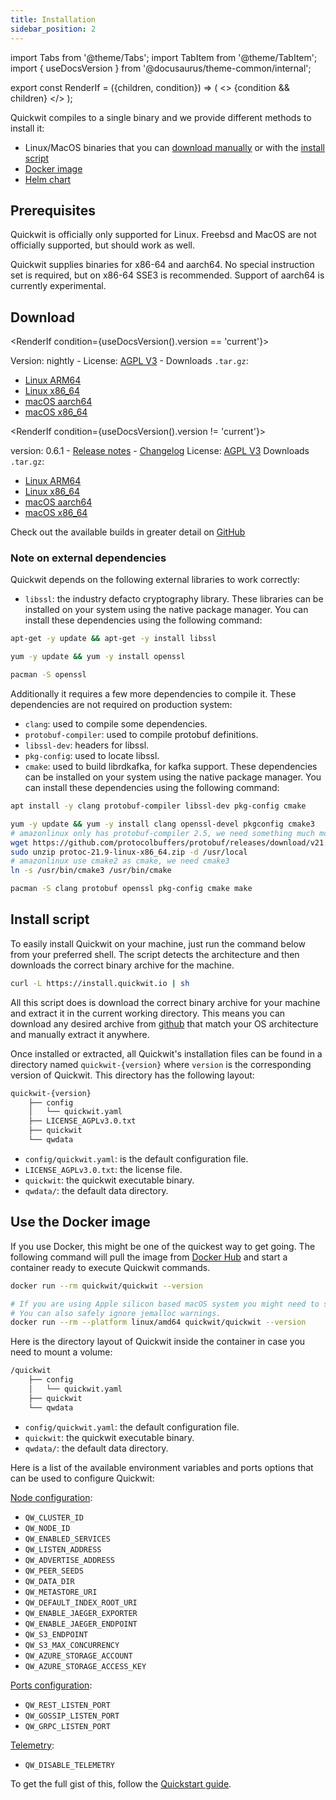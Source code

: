 ```yaml
---
title: Installation
sidebar_position: 2
---
```


import Tabs from '@theme/Tabs';
import TabItem from '@theme/TabItem';
import { useDocsVersion } from '@docusaurus/theme-common/internal';

export const RenderIf = ({children, condition}) => (
    <>
        {condition && children}
    </>
);

Quickwit compiles to a single binary and we provide different methods to install it:

- Linux/MacOS binaries that you can [download manually](#download) or with the [install script](#install-script)
- [Docker image](#use-the-docker-image)
- [Helm chart](/docs/deployment/kubernetes.md)

## Prerequisites

Quickwit is officially only supported for Linux. Freebsd and MacOS are not officially supported, but should work as well.

Quickwit supplies binaries for x86-64 and aarch64. No special instruction set is required, but on x86-64 SSE3 is recommended.
Support of aarch64 is currently experimental.

## Download

<RenderIf condition={useDocsVersion().version == 'current'}>

Version: nightly - 
License: [AGPL V3](https://github.com/quickwit-oss/quickwit/blob/main/LICENSE.md) -
Downloads `.tar.gz`:
- [Linux ARM64](https://github.com/quickwit-oss/quickwit/releases/download/nightly/quickwit-nightly-aarch64-unknown-linux-gnu.tar.gz)
- [Linux x86_64](https://github.com/quickwit-oss/quickwit/releases/download/nightly/quickwit-nightly-x86_64-unknown-linux-gnu.tar.gz)
- [macOS aarch64](https://github.com/quickwit-oss/quickwit/releases/download/nightly/quickwit-nightly-aarch64-apple-darwin.tar.gz)
- [macOS x86_64](https://github.com/quickwit-oss/quickwit/releases/download/nightly/quickwit-nightly-x86_64-apple-darwin.tar.gz)

</RenderIf>

<!-- Bellow is the set of links to edit when a new version is released -->
<RenderIf condition={useDocsVersion().version != 'current'}>

version: 0.6.1 - [Release notes](https://github.com/quickwit-oss/quickwit/releases/tag/v0.6.1) - [Changelog](https://github.com/quickwit-oss/quickwit/blob/main/CHANGELOG.md)
License: [AGPL V3](https://github.com/quickwit-oss/quickwit/blob/main/LICENSE.md)
Downloads `.tar.gz`:
- [Linux ARM64](https://github.com/quickwit-oss/quickwit/releases/download/v0.6.1/quickwit-v0.6.1-aarch64-unknown-linux-gnu.tar.gz)
- [Linux x86_64](https://github.com/quickwit-oss/quickwit/releases/download/v0.6.1/quickwit-v0.6.1-x86_64-unknown-linux-gnu.tar.gz)
- [macOS aarch64](https://github.com/quickwit-oss/quickwit/releases/download/v0.6.1/quickwit-v0.6.1-aarch64-apple-darwin.tar.gz)
- [macOS x86_64](https://github.com/quickwit-oss/quickwit/releases/download/v0.6.1/quickwit-v0.6.1-x86_64-apple-darwin.tar.gz)

</RenderIf>

Check out the available builds in greater detail on [GitHub](https://github.com/quickwit-oss/quickwit/releases)

### Note on external dependencies

Quickwit depends on the following external libraries to work correctly:
- `libssl`: the industry defacto cryptography library.
These libraries can be installed on your system using the native package manager.
You can install these dependencies using the following command:

<Tabs>

<TabItem value="ubuntu" label="Ubuntu">

```bash
apt-get -y update && apt-get -y install libssl
```

</TabItem>

<TabItem value="aws-linux" label="AWS Linux">

```bash
yum -y update && yum -y install openssl
```

</TabItem>

<TabItem value="arch-linux" label="Arch Linux">

```bash
pacman -S openssl
```

</TabItem>

</Tabs>

Additionally it requires a few more dependencies to compile it. These dependencies are not required on production system:
- `clang`: used to compile some dependencies.
- `protobuf-compiler`: used to compile protobuf definitions.
- `libssl-dev`: headers for libssl.
- `pkg-config`: used to locate libssl.
- `cmake`: used to build librdkafka, for kafka support.
These dependencies can be installed on your system using the native package manager.
You can install these dependencies using the following command:

<Tabs>

<TabItem value="ubuntu" label="Ubuntu">

```bash
apt install -y clang protobuf-compiler libssl-dev pkg-config cmake
```

</TabItem>

<TabItem value="aws-linux" label="AWS Linux">

```bash
yum -y update && yum -y install clang openssl-devel pkgconfig cmake3
# amazonlinux only has protobuf-compiler 2.5, we need something much more up to date.
wget https://github.com/protocolbuffers/protobuf/releases/download/v21.9/protoc-21.9-linux-x86_64.zip
sudo unzip protoc-21.9-linux-x86_64.zip -d /usr/local
# amazonlinux use cmake2 as cmake, we need cmake3
ln -s /usr/bin/cmake3 /usr/bin/cmake
```

</TabItem>

<TabItem value="arch-linux" label="Arch Linux">

```bash
pacman -S clang protobuf openssl pkg-config cmake make
```

</TabItem>

</Tabs>

## Install script

To easily install Quickwit on your machine, just run the command below from your preferred shell.
The script detects the architecture and then downloads the correct binary archive for the machine.

```bash
curl -L https://install.quickwit.io | sh
```

All this script does is download the correct binary archive for your machine and extract it in the current working directory. This means you can download any desired archive from [github](https://github.com/quickwit-oss/quickwit/releases) that match your OS architecture and manually extract it anywhere.

Once installed or extracted, all Quickwit's installation files can be found in a directory named `quickwit-{version}` where `version` is the corresponding version of Quickwit. This directory has the following layout:

```bash
quickwit-{version}
    ├── config
    │   └── quickwit.yaml
    ├── LICENSE_AGPLv3.0.txt
    ├── quickwit
    └── qwdata
```

- `config/quickwit.yaml`: is the default configuration file.
- `LICENSE_AGPLv3.0.txt`: the license file.
- `quickwit`: the quickwit executable binary.
- `qwdata/`: the default data directory.


## Use the Docker image

If you use Docker, this might be one of the quickest way to get going.
The following command will pull the image from [Docker Hub](https://hub.docker.com/r/quickwit/quickwit)
and start a container ready to execute Quickwit commands.

```bash
docker run --rm quickwit/quickwit --version

# If you are using Apple silicon based macOS system you might need to specify the platform.
# You can also safely ignore jemalloc warnings.
docker run --rm --platform linux/amd64 quickwit/quickwit --version
```
Here is the directory layout of Quickwit inside the container in case you need to mount a volume:

```bash
/quickwit
    ├── config
    │   └── quickwit.yaml
    ├── quickwit
    └── qwdata
```

- `config/quickwit.yaml`: the default configuration file.
- `quickwit`: the quickwit executable binary.
- `qwdata/`: the default data directory.

Here is a list of the available environment variables and ports options that can be used to configure Quickwit:

[Node configuration](../configuration/node-config.md):
- `QW_CLUSTER_ID`
- `QW_NODE_ID`
- `QW_ENABLED_SERVICES`
- `QW_LISTEN_ADDRESS`
- `QW_ADVERTISE_ADDRESS`
- `QW_PEER_SEEDS`
- `QW_DATA_DIR`
- `QW_METASTORE_URI`
- `QW_DEFAULT_INDEX_ROOT_URI`
- `QW_ENABLE_JAEGER_EXPORTER`
- `QW_ENABLE_JAEGER_ENDPOINT`
- `QW_S3_ENDPOINT`
- `QW_S3_MAX_CONCURRENCY`
- `QW_AZURE_STORAGE_ACCOUNT`
- `QW_AZURE_STORAGE_ACCESS_KEY`

[Ports configuration](../configuration/ports-config.md):
- `QW_REST_LISTEN_PORT`
- `QW_GOSSIP_LISTEN_PORT`
- `QW_GRPC_LISTEN_PORT`

[Telemetry](../telemetry.md):
- `QW_DISABLE_TELEMETRY`

To get the full gist of this, follow the [Quickstart guide](./quickstart.md).

